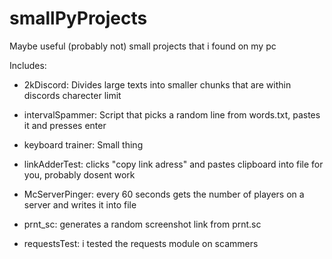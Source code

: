 # smallPyProjects
 Maybe useful (probably not) small projects that i found on my pc


Includes:

- 2kDiscord: Divides large texts into smaller chunks that are within discords charecter limit

- intervalSpammer: Script that picks a random line from words.txt, pastes it and presses enter

- keyboard trainer: Small thing

- linkAdderTest: clicks "copy link adress" and pastes clipboard into file for you, probably dosent work

- McServerPinger: every 60 seconds gets the number of players on a server and writes it into file

- prnt_sc: generates a random screenshot link from prnt.sc

- requestsTest: i tested the requests module on scammers